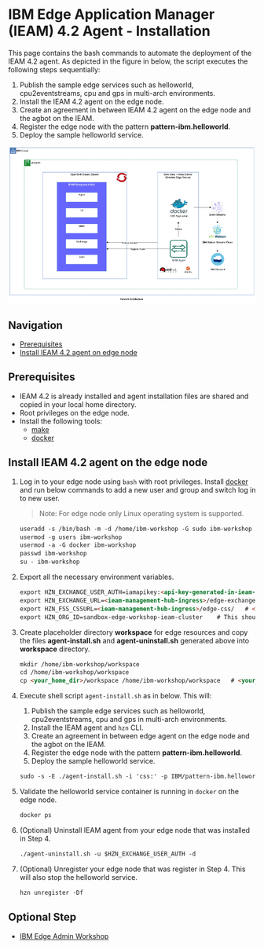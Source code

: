 # IBM Edge Application Manager (IEAM) 4.2 Agent - Installation

This page contains the bash commands to automate the deployment of the IEAM 4.2 agent. As depicted in the figure in below, the script executes the 
following steps sequentially:

1. Publish the sample edge services such as helloworld, cpu2eventstreams, cpu and gps in multi-arch environments.
2. Install the IEAM 4.2 agent on the edge node.
3. Create an agreement in between IEAM 4.2 agent on the edge node and the agbot on the IEAM.
4. Register the edge node with the pattern **pattern-ibm.helloworld**.
5. Deploy the sample helloworld service.

![Network Architecture](images/network-architecture.png)

## Navigation

- [Prerequisites](#prerequisites)
- [Install IEAM 4.2 agent on edge node](#install-ieam-42-agent-on-the-edge-node)

## Prerequisites

- IEAM 4.2 is already installed and agent installation files are shared and copied in your local home directory.
- Root privileges on the edge node.
- Install the following tools:
   - [make](https://www.gnu.org/software/make/)
   - [docker](https://www.ibm.com/links?url=https%3A%2F%2Fdocs.docker.com%2Fget-docker%2F)

## Install IEAM 4.2 agent on the edge node

1. Log in to your edge node using `bash` with root privileges.
   Install [docker](https://www.ibm.com/links?url=https%3A%2F%2Fdocs.docker.com%2Fget-docker%2F)
   and run below commands to add a new user and group and switch log in to new user.

    > Note: For edge node only Linux operating system is supported.

    ```markdown
    useradd -s /bin/bash -m -d /home/ibm-workshop -G sudo ibm-workshop  # You are free to choose any user name and group
    usermod -g users ibm-workshop
    usermod -a -G docker ibm-workshop
    passwd ibm-workshop
    su - ibm-workshop
    ```

2. Export all the necessary environment variables.

    ```markdown
    export HZN_EXCHANGE_USER_AUTH=iamapikey:<api-key-generated-in-ieam-installation>
    export HZN_EXCHANGE_URL=<ieam-management-hub-ingress>/edge-exchange/v1  # <ieam-management-hub-ingress> is same as CLUSTER_URL, exported in IEAM Installment
    export HZN_FSS_CSSURL=<ieam-management-hub-ingress>/edge-css/   # <ieam-management-hub-ingress> is same as CLUSTER_URL, exported in IEAM installation
    export HZN_ORG_ID=sandbox-edge-workshop-ieam-cluster    # This should be same organization id you created while Installing IEAM hub
    ```

3. Create placeholder directory **workspace** for edge resources and copy the files **agent-install.sh** and **agent-uninstall.sh** generated above 
   into **workspace** directory.

    ```markdown
    mkdir /home/ibm-workshop/workspace
    cd /home/ibm-workshop/workspace
    cp <your_home_dir>/workspace /home/ibm-workshop/workspace   # <your_home_dir> is in your local system
    ```

4. Execute shell script `agent-install.sh` as in below. This will:
    1. Publish the sample edge services such as helloworld, cpu2eventstreams, cpu and gps in multi-arch environments.
    2. Install the IEAM agent and `hzn` CLI.
    3. Create an agreement in between edge agent on the edge node and the agbot on the IEAM.
    4. Register the edge node with the pattern **pattern-ibm.helloworld**.
    5. Deploy the sample helloworld service.

    ```markdown
    sudo -s -E ./agent-install.sh -i 'css:' -p IBM/pattern-ibm.helloworld -w '*' -T 120
    ```

5. Validate the helloworld service container is running in `docker` on the edge node.

    ```markdown
    docker ps
    ```

6. (Optional) Uninstall IEAM agent from your edge node that was installed in Step 4.

    ```markdown
    ./agent-uninstall.sh -u $HZN_EXCHANGE_USER_AUTH -d
    ```

7. (Optional) Unregister your edge node that was register in Step 4. This will also stop the helloworld service.

    ```markdown
    hzn unregister -Df
    ```

## Optional Step

- [IBM Edge Admin Workshop](edge-workshop-admin.md)